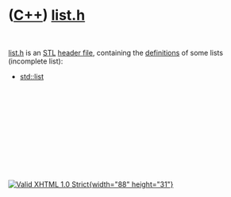 



 

 

 

 

 

([C++](Cpp.htm)) [list.h](CppListH.htm)
=======================================

 

[list.h](CppListH.htm) is an [STL](CppStl.htm) [header
file](CppHeaderFile.htm), containing the
[definitions](CppDefinition.htm) of some lists (incomplete list):

-   [std::list](CppList.htm)

 

 

 

 

 





 

[![Valid XHTML 1.0 Strict](valid-xhtml10.png){width="88"
height="31"}](http://validator.w3.org/check?uri=referer)
